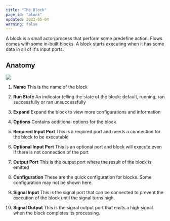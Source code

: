 ```yaml
---
title: "The Block"
page_id: "block"
updated: 2022-05-04
warning: false
---
```


A block is a small actor/process that perform some predefine action. Flows comes with some in-built blocks. A block starts executing when it has some data in all of it's input ports.

## Anatomy

![](https://www.postmanlabs.com/postman-flows/static/block-anatomy.svg)

1. **Name**
   This is the name of the block

2. **Run State**
   An indicator telling the state of the block: default, running, ran successfully or ran unsuccessfully

3. **Expand**
   Expand the block to view more configurations and information

4. **Options**
   Contains additional options for the block

5. **Required Input Port**
   This is a required port and needs a connection for the block to be executable

6. **Optional Input Port**
   This is an optional port and block will execute even if there is not connection of the port

7. **Output Port**
   This is the output port where the result of the block is emitted

8. **Configuration**
   These are the quick configuration for blocks. Some configuration may not be shown here.

9. **Signal Input**
   This is the signal port that can be connected to prevent the execution of the block until the signal turns high.

10. **Signal Output**
    This is the signal output port that emits a high signal when the block completes its processing.
